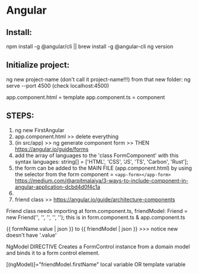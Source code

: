 # Angular

## Install:

npm install -g @angular/cli || brew install -g @angular-cli
ng version

## Initialize project:

ng new project-name (don't call it project-name!!!)
from that new folder: ng serve --port 4500 (check localhost:4500)

app.component.html = template
app.component.ts = component

## STEPS:

1. ng new FirstAngular
2. app.component.html >> delete everything
3. (in src/app) >> ng generate component form >> THEN https://angular.io/guide/forms
4. add the array of languages to the 'class FormComponent' with this syntax languages: string[] = ['HTML', 'CSS', 'JS', 'TS', 'Carbon', 'Rust'];
5. the form can be added to the MAIN FILE (app.component.html) by using the selector from the form component = `<app-form></app-form>`
   https://medium.com/@arpitmalaiya/3-ways-to-include-component-in-angular-application-dcbd4d0f4c1a
6.
7. friend class >> https://angular.io/guide/architecture-components

Friend class needs importing at form.component.ts,
friendModel: Friend = new Friend('', '', '', '', ''); this is in form.component.ts & app.component.ts

{{ formName.value | json }} to {{ friendModel | json }} >>> notice new doesn't have '.value'

NgModel
DIRECTIVE
Creates a FormControl instance from a domain model and binds it to a form control element.

[(ngModel)]="friendModel.firstName"
local variable OR template variable
